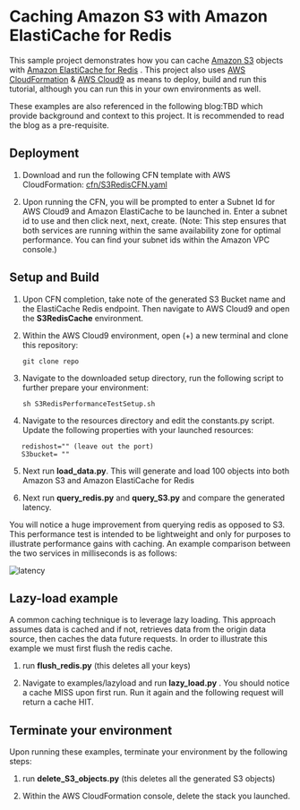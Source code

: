 # Caching Amazon S3 with Amazon ElastiCache for Redis

This sample project demonstrates how you can cache [Amazon S3](https://aws.amazon.com/s3/) objects with [Amazon ElastiCache for Redis](https://aws.amazon.com/elasticache/redis/) . This project also uses [AWS CloudFormation](https://aws.amazon.com/cloudformation/) & [AWS Cloud9](https://aws.amazon.com/cloud9/) as means to deploy, build and run this tutorial, although you can run this in your own environments as well.

These examples are also referenced in the following blog:TBD which provide background and context to this project. It is recommended to read the blog as a pre-requisite.

## Deployment

1. Download and run the following CFN template with AWS CloudFormation: [cfn/S3RedisCFN.yaml](https://raw.githubusercontent.com/aws-samples/amazon-S3-cache-with-amazon-elasticache-redis/master/cfn/S3RedisCFN.yaml)

2. Upon running the CFN, you will be prompted to enter a Subnet Id for AWS Cloud9 and Amazon ElastiCache to be launched in. Enter a subnet id to use and then click next, next, create. (Note: This step ensures that both services are running within the same availability zone for optimal performance. You can find your subnet ids within the Amazon VPC console.)

## Setup and Build

1. Upon CFN completion, take note of the generated S3 Bucket name and the ElastiCache Redis endpoint. Then navigate to AWS Cloud9 and open the **S3RedisCache** environment.

2. Within the AWS Cloud9 environment, open (+) a new terminal and clone this repository:

   ```git clone repo```

3. Navigate to the downloaded setup directory, run the following script to further prepare your environment:
 
   ```sh S3RedisPerformanceTestSetup.sh ```

 4. Navigate to the resources directory and edit the constants.py script. Update the following properties with your launched resources: 

   ```
      redishost="" (leave out the port)
      S3bucket= "" 
   ```
 5. Next run **load_data.py**. This will generate and load 100 objects into both Amazon S3 and Amazon ElastiCache for Redis

 6. Next run **query_redis.py** and **query_S3.py** and compare the generated latency. 

 You will notice a huge improvement from querying redis as opposed to S3. This performance test is intended to be lightweight and only for purposes to illustrate performance gains with caching. An example comparison between the two services in milliseconds is as follows:

 ![latency](images/latency.jpg)

## Lazy-load example

A common caching technique is to leverage lazy loading. This approach assumes data is cached and if not, retrieves data from the origin data source, then caches the data future requests. In order to illustrate this example we must first flush the redis cache.

1. run **flush_redis.py** (this deletes all your keys)

2. Navigate to examples/lazyload and run **lazy_load.py** . You should notice a cache MISS upon first run. Run it again and the following request will return a cache HIT.

## Terminate your environment

Upon running these examples, terminate your environment by the following steps:

1. run **delete_S3_objects.py** (this deletes all the generated S3 objects)

2. Within the AWS CloudFormation console, delete the stack you launched. 
 

